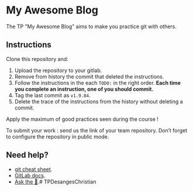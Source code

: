 # My Awesome Blog

The TP "My Awesome Blog" aims to make you practice git with others.

## Instructions

Clone this repository and:

1) Upload the repository to your gitlab.
2) Remove from history the commit that deleted the instructions.
3) Follow the instructions in the each `TODO:` in the right order. **Each time you complete an instruction, one of you should commit.**
4) Tag the last commit as `v1.9.84`.
5) Delete the trace of the instructions from the history without deleting a commit.

Apply the maximum of good practices seen during the course !

To submit your work : send us the link of your team repository.
Don’t forget to configure the repository in public mode.

## Need help?

- [git cheat sheet](https://education.github.com/git-cheat-sheet-education.pdf).
- [GitLab docs](https://docs.gitlab.com/).
- [Ask the 🦆](https://lmddgtfy.net/?q=How%20to%20do%20that%20with%20git%20%3F).#   T P D e s a n g e s C h r i s t i a n  
 